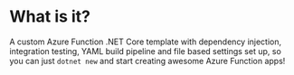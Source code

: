 ﻿# What is it?

A custom Azure Function .NET Core template with dependency injection, integration testing, YAML build pipeline and file based settings set up, so you can just `dotnet new` and start creating awesome Azure Function apps!

